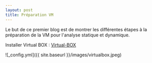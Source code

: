 ```yaml
---
layout: post
title: Préparation VM
---
```


Le but de ce premier blog est de montrer les différentes étapes à la préparation de la VM pour l'analyse statique et dynamique.

Installer  Virtual BOX : <a href="https://www.virtualbox.org/wiki/Downloads">Virtual-BOX</a> 

![_config.yml]({{ site.baseurl }}/images/virtualbox.jpeg)


